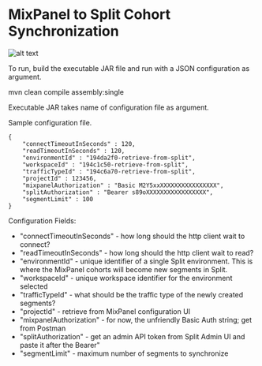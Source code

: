 # MixPanel to Split Cohort Synchronization

![alt text](http://www.cortazar-split.com/MixPanel2Split.png)

To run, build the executable JAR file and run with a JSON configuration as argument.

mvn clean compile assembly:single

Executable JAR takes name of configuration file as argument.

Sample configuration file.
```
{
	"connectTimeoutInSeconds" : 120,
	"readTimeoutInSeconds" : 120,
	"environmentId" : "194da2f0-retrieve-from-split",
	"workspaceId" : "194c1c50-retrieve-from-split",
	"trafficTypeId" : "194c6a70-retrieve-from-split",
	"projectId" : 123456,
	"mixpanelAuthorization" : "Basic M2Y5xxXXXXXXXXXXXXXXXX",
	"splitAuthorization" : "Bearer s89oXXXXXXXXXXXXXXXXX",
	"segmentLimit" : 100
}
```
Configuration Fields:

* "connectTimeoutInSeconds" - how long should the http client wait to connect?
* "readTimeoutInSeconds" - how long should the http client wait to read?
* "environmentId" - unique identifier of a single Split environment.  This is where the MixPanel cohorts will become new segments in Split.
* "workspaceId" - unique workspace identifier for the environment selected
* "trafficTypeId" - what should be the traffic type of the newly created segments?
* "projectId" - retrieve from MixPanel configuration UI
* "mixpanelAuthorization" - for now, the unfriendly Basic Auth string; get from Postman
* "splitAuthorization" - get an admin API token from Split Admin UI and paste it after the Bearer"
* "segmentLimit" - maximum number of segments to synchronize


